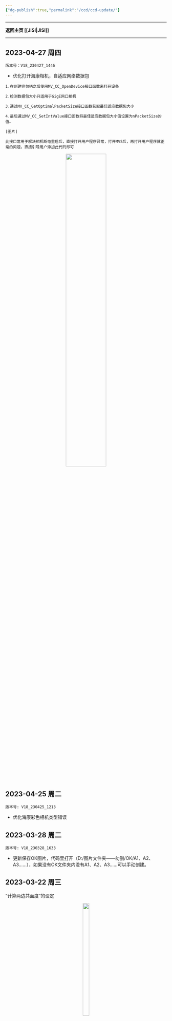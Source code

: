 ```yaml
---
{"dg-publish":true,"permalink":"/ccd/ccd-update/"}
---
```



---

**返回主页 [[JISI\|JISI]]**

---
## 2023-04-27 周四
`版本号：V18_230427_1446`
- 优化打开海康相机，自适应网络数据包

```
1.在创建完句柄之后使用MV_CC_OpenDevice接口函数来打开设备

2.检测数据包大小只适用于GigE网口相机

3.通过MV_CC_GetOptimalPacketSize接口函数获取最佳适应数据包大小

4.最后通过MV_CC_SetIntValue接口函数将最佳适应数据包大小值设置为nPacketSize的值。

[图片]

此接口常用于解决相机断电重启后，直接打开用户程序异常，打开MVS后，再打开用户程序就正常的问题，直接引导用户添加此代码即可
```

<div align="center"><img src="https://img.jisicn.ml/img/202304271454228.jpg" width="50%" height="50%"></img></div>


## 2023-04-25 周二
`版本号: V18_230425_1213`
- 优化海康彩色相机类型错误
## 2023-03-28 周二
`版本号: V18_230328_1633`
- 更新保存OK图片，代码里打开（D:/图片文件夹——勿删/OK/A1、A2、A3……），如果没有OK文件夹内没有A1、A2、A3……可以手动创建。
## 2023-03-22 周三  
“计算两边共面度”的设定
<div align="center"><img src="https://img.jisicn.ml/img/20230322125611.png" width="20%" height="30%"></img></div>
例：两个相机分别为CCD1、CCD2
在CCD1数据里新增两个数据，“算法”为“共面度，标签为“最大值”与“最小值”以获取需要获取组的最大值与最小值数据。

在CCD2数据中，新增一个数据
算法：共面度
标签：两边共面度
参数配制（第一个）：表示获取当前CCD2组中的最大值与最小值；
数据源0（第一个）：表示获取其它相机的任务号，如CCD1为0、CCD2为1；
数据源1（第二个）数据源2（第三个）：表示CCD1中的最大与最小值所在的数据位置（编号）；

説明：通过参数配制获取当前组的最大与小值两个数据，同时设定数据源的参数获取另一个任务的最大与最小值，最大计算获取到的四个数据中的最大与最小值，计算最后的共面度。

注：在标签中打“最大值”、“最小值”、“两边共面度”时，字不要打错，不要出现多余的字符包括空格。

## 2023-03-09 周四
`版本号：V18_230309_1959`
- 优化右侧边栏报警页面任务名称，原先都是显示CCD1
## 2023-03-03 周五
`版本号：V18_230303_0846`
- 灰度及比例尺去掉默认灰度
## 2023-03-01 周三
`版本号：V18_230301_1043`
- 更新图片叠加数据显示颜色
```
参数：设置--行间距
0 黑底白字
1 白底黑字
2 绿底白字
3 白底绿字
```
## 2023-02-25 周六
`版本号：V18_230215_1046`
- 算法10.中心直线
	- 前两点：用当前算法的前两个ROI做中心直线
	- 多面（算法09）：通过MAX、MIN自定义两个点做中心直线
## 2023-02-15 周三
`版本号：V18_230215_1046`
 + 优化名称统一（显示页面计数名称、数据显示名称、图像标题名称、右上角索引名称）
 + 海康相机可以支持重复调取句柄，如单相机分两段测试，可以打开两个图像，在高级设置页面将端口号设为相同（两段不可同时测试，要有先后）
## 2023-02-12 周日
`版本号：V18_230212_2312`
 + 更新索引列表、图像标题、数据表格名称一致性
## 2023-01-02 周一
`版本号：V18_230102_1632`
- 更新四点基准，指定前任意四点（MIN、MAX、辅助4、辅助3）
注：如果要同步原来前四个点的参数。假如当前ROI为10
MIN：6
MAX：7
辅助4：8
辅助3：9

## 2022-11-11 周五
`版本号：V18_221111_1133`
 + 优化光源控制
 + 优化串口IO，补始化与设置延时分开，右键设置延时（默认为设置全部延时，“特殊命令中设置＄为设置单个延时”）


## 2022-10-31 周一
`版本号：V18_221031_0831`
 + 更新1：优化串口光源控制，优化串口初始化，简化5条指令

## 2022-10-29 周六
`版本号：`
 + 更新1：优化串口光源控制
 + 更新2：优化串口可在线修改波特率、奇偶参数；优化串口可以在线切换。
	 + 说明：在**设置**页面--鼠标右键；修改参数（在下方特殊命令处输入$9600$2，此时点切换更新参数，9600为波特率，2为偶校验）


<div align="center">
    <img src="https://i.imgur.com/Le0O6Ra.png" width="30%" height="30%"></img>
</div>


## 2022-10-28 周五
`版本号：V18_221028_0756`
 + 更新1：更新16路IO
	 + 说明：更新串口IO，16路与8路通用

## 2022-10-27 周四
`版本号：V18_221027_1159`
 + 更新1：加入系统位数设定
	 + 说明：程序根目录--config--setdate.ini

## 2022-10-24 周一
`版本号：V18_221024_1256`
 + 更新1：增加串口端口光源控制
	 + 说明：跟原先IO设置一致
		+ 参数1：9900高级页面光源端口（大于等于0，启动此端口）
		+ 参数2：拍照完成（参数1 = -1，则启用此端口）

## 2022-10-21 周五
 + 更新1：更新数据保存路径
	 + 说明：以不同**模板名**新建文件夹，数据CSV名为每个**任务名**
 + 更新2：程序左上角文件中显示EXCEL选项变更
	 + 说明：点击后，弹出当前模板数据文件夹，选择CSV数据文件自动打开

## 2022-10-18
1. 更新右上角的索引名称
	+ 修改位置，高级页面，相机备注，索引10开始，10对应原CCD1……
	+ 更改MODBUS启动读取“继存器”
2. 更新到处数据为CSV，格式为 “模版处+任务名”

## 2022-09-28
1. 更新海康CU相机（之前CA相机型号换到CU，所加对海康相机的过滤失效）

## 2022年09月23日 23:26:51
> V18.220923.2326

1. 更新自由协议RS232，新增设置--参数页面右键菜单如下
	串口初始化
	设置延时
	全部ON/OFF

串口初始化：新卡必须点一次，初始化时可以调整“IO发送延时”初始化过程中会同时设置延时时间
设置延时：在下面新增“特殊命令”框中输入如 01$500 为单独设置Y1延时时间500ms自动断开    如 02$100 设置Y2输出延时为100ms断开

>　注：点“设置延时”过后，命令行字符可以继续修改下一个


<div align="center">
    <img src="https://i.imgur.com/GzpAV31.png" width="20%" height="20%"></img></div>

## 2022年09月17日 07:21:00
> 版本号：V18.220917.0658

1. 更新当打开HIK相机打开，避免占用其它牌子相机

## 2022年09月12日 23:32:20
>版本号：V18.220912.2332
1. 加入MP351 IO卡

## 2022年09月06日 16:12:58
>版本号：V18.220906.1603

1. 更新触发干扰，在设置--参数页，起始值改成10000开启。读取次数为起始设定值-10000，如10003-10000=3，表示读3次，3次都读到正常信号为正常，其它有一次没读到判定为干扰。
2. 增加输出信号取反，设定在用户输入“9900”弹出高组页面中“取反”打勾

## 2022年09月06日 11:04:42 
> **版本号：V18.220906.1058**
1. 更新比例尺灰色
2. 补尝值增加范围设定；设定位置为用户输入“9900”弹出高级页面中相机备注，索引0，上限，下限设定
3. 批量校验选项关闭：设定位置为用户输入“9900”弹出高级页面中相机备注，索引1，输入“批量校验关闭”

## 2022年08月06日 07:38:03

+ 鼎力“开瓶器”算法
	1. 算法 “点面积” ROI标识设为 “开瓶器” 打开，辅助5设为100（用圆搜索面积）。
	2. 算法 “两点一线” 辅助5设为1000获取上一步得到的两个点。 
- 手动基准线
	- 辅助4 控制颜色 0-4
	- 辅助3 控制线宽

## 2022年07月28日 10:41:52 
> 版本号：V18.220728.1111
- 更新两点一线基准，使用15号算法实现 **Y基准**
	- 步骤：
		1.算法选 **“两点一线”**
		2.扫描方向选 **“多面（算法09）”**
		3.MAX设定第一个基准点，MIN设定第二个基准点
		4.辅助5设定 **500**
- 注：15号算法中扫描方向用 **上到下**或 **下到上**，设定左右点用辅助3来实现，辅助3为0时抓左右中心，为1时抓左边，为2时抓右边。

## 2022年07月06日 17:27:18
- 新增ROI“33.图像镜像”
	- 参数1，**辅助5**为 **1** 时打开，默认关闭。
	- 参数2，**Average**为 **0** 时，上下镜像；为 **1** 时左右镜像；为 **2** 时中心镜像
- 新增ROI”34.图像裁切“
	- 参数1，ROI框，裁切出ROI框内图像
	- 参数2，**辅助5**为 **1** 时打开，默认关闭。

## 2022年07月06日 旋转，可选水平或竖直
- ROI算法“旋转”
- 默认相对水平旋转
- 辅助5为100时，相对竖直旋转

例：
1. ROI1画圆抓圆心
2. ROI2用09多面，抓取中心
3. ROI3用旋转，前两点，辅助5设为100

- 更新：取消前两点，改为手动指定任意两点，MIN为点1，MAX为点2

## 2022年07月05日 直通率过低时计数显示红色
- 更新直通率计数显示红色字体
- 开关：右侧--设置--参数--直通率值设定（>0生效，=0不启动）
- 默认参数灰色不能设定，设置页下方有个密码登录框，右上角打勾，密码默认“123”，确定后可以修改直通率设定值。

## 2022年06月12日 22:02:45 串口数据，产品为空时发送“99999”
- 串口发送数据时，空产品，发送数据“99999”
- 配制：数据--点面积--数据源（将“数据源改成-10”）

## 2022年06月10日 无产品时强制OK
- 更新无产品时强制OK
	-	方法：
		1. 新增ROI，用点面积算法汇制无产品测试框，并设置好参数。
		2. 在数据中新增数据，算法为点面积，参数与平常一致，设置好效果使有产品时OK，无产品时NG。
		3. 最后，在数据中将**数据源**改成-20

注：每次程序运行到此数据时，强制OK，请小心设置，另外建议将此数据放在**数据**中第一个（放其它位置也可以用，如果放在第1位，当NG时，后面数据将不会检测。）


## 2022年05月11日 优化旋转
- 相机参数页**图像旋转角度**（用C代表）C ≥1000开启（防止被误操作），实际旋转角度为C -1000，如旋转90度， C=1090即可。


## 2022-04-19 更新ROI 16 多项数据
- 更新ROI 16 多项数据
	- 已经支持算法
		1. 算法15，平整度及间距（面积）
			- 打开：在多项数据ROI参数下的**辅助3**输入“15”
		 1. 算法09，多面计算
			- 打开：在多项数据ROI参数下的**辅助3**输入“09”
			- 数据：默认支持两组
				- 第1组基准线：**参数配制**索引基准点A，**参数配制1**索引基准点B，计算时程序以AB为基准。
				- 第1组范围：对应下面第一个标准及正负公关。
				- 第2组基准线：**数据源**索引基准点C，**数据源1**索引基准点D，计算时程序以CD为基准。
				- 第2组范围：对应下面第二个标准及正负公关（有的版本显示正位度公差）。


## 2022-04-09 优化海康相机
- 优化海康相机驱动调用（在VI模式下运行正常，当打包EXE后连不dll库。最手功指定路径解觉问题。猜测是，默认库文件识别64位，所以加载失败）

## 2022-04-06
- 更新可用15#算法来作定位
- 优化海康相机驱动

---
## 其它备注：

---


## ----------------------------------更新步骤-----------------------------------
~~~
1. 回到WINDOWS桌面
2. 鼠标移到CCD程序的图标上，点右键，选“打开文件位置”，此时便打开程序根目录
3. 打开下载的压缩更新文件
4. 将压缩包的所有文件用鼠标拖动到软件根目录
5. 在弹出的确认框中点“移动并替换”
6. 更新完成。
~~~
## ----------------------------------重要更新-----------------------------------
12月份之后的更新文件升级12月份之前的程序，如果升级完后不能打开，需从网盘下载大恒及海康最新驱动并安装。

~~~
网盘地址可以加公众号：JISI    
发送CCD获取。
~~~

~~~
1. 大恒：云盘--常用软件--驱动--Daheng--Galaxy_Windows_CN_32bits-64bits_1.12.2107.9211.rar
2. 海康：云盘--常用软件--驱动--HIK--MVS_STD_2.2.3_170728.rar
~~~


---
